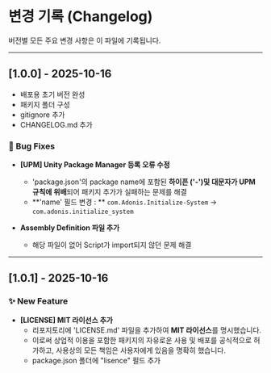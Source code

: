 # 변경 기록 (Changelog)
버전별 모든 주요 변경 사항은 이 파일에 기록됩니다.

------------------------------------------------------------
## [1.0.0] - 2025-10-16
- 배포용 초기 버전 완성
- 패키지 폴더 구성
- gitignore 추가
- CHANGELOG.md 추가

### 🐛 Bug Fixes
- **[UPM] Unity Package Manager 등록 오류 수정**
    - 'package.json'의 package name에 포함된 **하이픈 ('-')및 대문자가 UPM 규칙에 위배**되어 패키지 추가가 실패하는 문제를 해결
    - **'name' 필드 변경 : ** `com.Adonis.Initialize-System` → `com.adonis.initialize_system`

- **Assembly Definition 파일 추가**
    - 해당 파일이 없어 Script가 import되지 않던 문제 해결

------------------------------------------------------------
## [1.0.1] - 2025-10-16
### ✨ New Feature
- **[LICENSE] MIT 라이선스 추가**
    - 리포지토리에 'LICENSE.md' 파일을 추가하여 **MIT 라이선스**를 명시했습니다.
    - 이로써 상업적 이용을 포함한 패키지의 자유로운 사용 및 배포를 공식적으로 허가하고,
      사용상의 모든 책임은 사용자에게 있음을 명확히 했습니다.
    - package.json 폴더에 "lisence" 필드 추가
